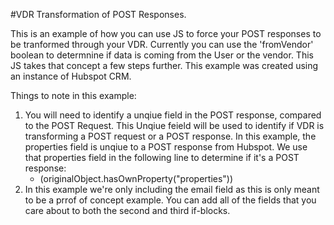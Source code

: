 #VDR Transformation of POST Responses.

This is an example of how you can use JS to force your POST responses to be tranformed through your VDR. Currently you can use the 'fromVendor' boolean to determnine if data is coming from the User or the vendor. This JS takes that concept a few steps further. This example was created using an instance of Hubspot CRM. 

Things to note in this example:
1. You will need to identify a unqiue field in the POST response, compared to the POST Request. This Unqiue feield will be used to identify if VDR is transforming a POST request or a POST response. In this example, the properties field is unqiue to a POST response from Hubspot. We use that properties field in the following line to determine if it's a POST response:
    * (originalObject.hasOwnProperty("properties"))
2. In this example we're only including the email field as this is only meant to be a prrof of concept example. You can add all of the fields that you care about to both the second and third if-blocks. 